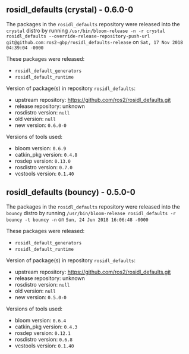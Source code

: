 ## rosidl_defaults (crystal) - 0.6.0-0

The packages in the `rosidl_defaults` repository were released into the `crystal` distro by running `/usr/bin/bloom-release -n -r crystal rosidl_defaults --override-release-repository-push-url git@github.com:ros2-gbp/rosidl_defaults-release` on `Sat, 17 Nov 2018 04:39:04 -0000`

These packages were released:
- `rosidl_default_generators`
- `rosidl_default_runtime`

Version of package(s) in repository `rosidl_defaults`:

- upstream repository: https://github.com/ros2/rosidl_defaults.git
- release repository: unknown
- rosdistro version: `null`
- old version: `null`
- new version: `0.6.0-0`

Versions of tools used:

- bloom version: `0.6.9`
- catkin_pkg version: `0.4.8`
- rosdep version: `0.13.0`
- rosdistro version: `0.7.0`
- vcstools version: `0.1.40`


## rosidl_defaults (bouncy) - 0.5.0-0

The packages in the `rosidl_defaults` repository were released into the `bouncy` distro by running `/usr/bin/bloom-release rosidl_defaults -r bouncy -t bouncy -n` on `Sun, 24 Jun 2018 16:06:48 -0000`

These packages were released:
- `rosidl_default_generators`
- `rosidl_default_runtime`

Version of package(s) in repository `rosidl_defaults`:

- upstream repository: https://github.com/ros2/rosidl_defaults.git
- release repository: unknown
- rosdistro version: `null`
- old version: `null`
- new version: `0.5.0-0`

Versions of tools used:

- bloom version: `0.6.4`
- catkin_pkg version: `0.4.3`
- rosdep version: `0.12.1`
- rosdistro version: `0.6.8`
- vcstools version: `0.1.40`


